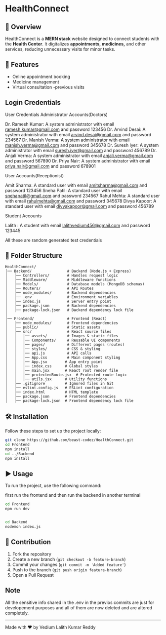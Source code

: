 # HealthConnect

## 📌 Overview
HealthConnect is a **MERN stack** website designed to connect students with the **Health Center**. It digitalizes **appointments, medicines,** and other services, reducing unnecessary visits for minor tasks.

## 🚀 Features
- Online appointment booking
- Medicine management
- Virtual consultation
-previous visits

## Login Credentials
User Credentials
Administrator Accounts(Doctors)

Dr. Ramesh Kumar: A system administrator with email ramesh.kumar@gmail.com and password 123456
Dr. Arvind Desai: A system administrator with email arvind.desai@gmail.com and password 234567
Dr. Manish Verma: A system administrator with email manish.verma@gmail.com and password 345678
Dr. Suresh Iyer: A system administrator with email suresh.iyer@gmail.com and password 456789
Dr. Anjali Verma: A system administrator with email anjali.verma@gmail.com and password 567890
Dr. Priya Nair: A system administrator with email priya.nair@gmail.com and password 678901

User Accounts(Receptionist)

Amit Sharma: A standard user with email amitsharma@gmail.com and password 123456
Sneha Patil: A standard user with email snehapatil@gmail.com and password 234567
Rahul Mehta: A standard user with email rahulmehta@gmail.com and password 345678
Divya Kapoor: A standard user with email divyakapoor@gmail.com and password 456789

Student Accounts

Lalith : A student with email lalithvedium456@gmail.com and password 123445

All these are random generated test credentials


## 📂 Folder Structure
```
HealthConnect/
│── Backend/                # Backend (Node.js + Express)
│   │── Controllers/        # Handles request logic
│   │── Middleware/         # Middleware functions
│   │── Models/             # Database models (MongoDB schemas)
│   │── Routers/            # API Routes
│   │── node_modules/       # Backend dependencies
│   │── .env                # Environment variables
│   │── index.js            # Server entry point
│   │── package.json        # Backend dependencies
│   │── package-lock.json   # Backend dependency lock file
│
│── Frontend/               # Frontend (React)
│   │── node_modules/       # Frontend dependencies
│   │── public/             # Static assets
│   │── src/                # React source files
│   │   │── assets/         # Images & static files
│   │   │── Components/     # Reusable UI components
│   │   │── pages/          # Different pages (routes)
│   │   │── styles/         # CSS & styling
│   │   │── api.js          # API calls
│   │   │── App.css         # Main component styling
│   │   │── App.jsx        # App entry point
│   │   │── index.css      # Global styles
│   │   │── main.jsx       # React root render file
│   │   │── protectedRoute.jsx  # Protected route logic
│   │   │── utils.jsx      # Utility functions
│   │── .gitignore         # Ignored files in Git
│   │── eslint.config.js   # ESLint configuration
│   │── index.html         # HTML template
│   │── package.json       # Frontend dependencies
│   │── package-lock.json  # Frontend dependency lock file

```

## 🛠️ Installation
Follow these steps to set up the project locally:

```sh
git clone https://github.com/beast-codez/HealthConnect.git
cd Frontend
npm install
cd ../Backend
npm install
```

## ▶️ Usage
To run the project, use the following command:

first run the frontend and then run the backend in another terminal
```sh
cd Frontend
npm run dev


cd Backend
nodemon index.js

```

## 🤝 Contribution
1. Fork the repository
2. Create a new branch (`git checkout -b feature-branch`)
3. Commit your changes (`git commit -m 'Added feature'`)
4. Push to the branch (`git push origin feature-branch`)
5. Open a Pull Request


## Note 
All the sensitive  info shared in the .env in the previos commits are just for developement purposes and all of them are now deleted and are altered completely.


---
Made with ❤️ by Vedium Lalith Kumar Reddy 
